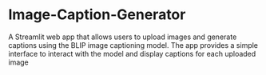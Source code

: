 # Image-Caption-Generator
 A Streamlit web app that allows users to upload images and generate captions using the BLIP image captioning model. The app provides a simple interface to interact with the model and display captions for each uploaded image
